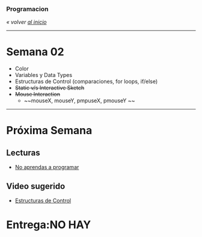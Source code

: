 ### Programacion
*« volver [al inicio](https://github.com/sergiomajluf/programacion)*

---

# Semana 02

* Color
* Variables y Data Types
* Estructuras de Control (comparaciones, for loops, if/else)
* ~~Static v/s Interactive Sketch~~
* ~~Mouse Interaction~~
	* ~~mouseX, mouseY, pmpuseX, pmouseY ~~

---

# Próxima Semana
## Lecturas
* [No aprendas a programar](https://techcrunch.com/2016/05/10/please-dont-learn-to-code/)

## Video sugerido
* [Estructuras de Control](https://www.acamica.com/clases/373/programacion-creativa-con-processing/estructuras-de-control-condicionales)
	

# Entrega:NO HAY
